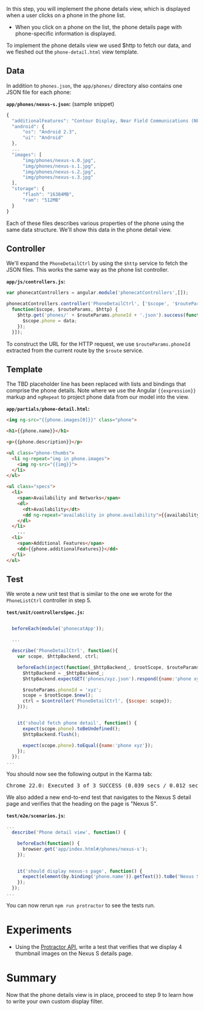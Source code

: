 

In this step, you will implement the phone details view, which is displayed when a user clicks on a
phone in the phone list.

* When you click on a phone on the list, the phone details page with phone-specific information
is displayed.

To implement the phone details view we used $http to fetch our data, and we
fleshed out the `phone-detail.html` view template.



## Data

In addition to `phones.json`, the `app/phones/` directory also contains one JSON file for each
phone:

__`app/phones/nexus-s.json`:__ (sample snippet)

```js
{
  "additionalFeatures": "Contour Display, Near Field Communications (NFC),...",
  "android": {
      "os": "Android 2.3",
      "ui": "Android"
  },
  ...
  "images": [
      "img/phones/nexus-s.0.jpg",
      "img/phones/nexus-s.1.jpg",
      "img/phones/nexus-s.2.jpg",
      "img/phones/nexus-s.3.jpg"
  ],
  "storage": {
      "flash": "16384MB",
      "ram": "512MB"
  }
}
```


Each of these files describes various properties of the phone using the same data structure. We'll
show this data in the phone detail view.


## Controller

We'll expand the `PhoneDetailCtrl` by using the `$http` service to fetch the JSON files. This works
the same way as the phone list controller.

__`app/js/controllers.js`:__

```js
var phonecatControllers = angular.module('phonecatControllers',[]);

phonecatControllers.controller('PhoneDetailCtrl', ['$scope', '$routeParams', '$http',
  function($scope, $routeParams, $http) {
    $http.get('phones/' + $routeParams.phoneId + '.json').success(function(data) {
      $scope.phone = data;
    });
  }]);
```

To construct the URL for the HTTP request, we use `$routeParams.phoneId` extracted from the current
route by the `$route` service.


## Template

The TBD placeholder line has been replaced with lists and bindings that comprise the phone details.
Note where we use the Angular `{{expression}}` markup and `ngRepeat` to project phone data from
our model into the view.


__`app/partials/phone-detail.html`:__

```html
<img ng-src="{{phone.images[0]}}" class="phone">

<h1>{{phone.name}}</h1>

<p>{{phone.description}}</p>

<ul class="phone-thumbs">
  <li ng-repeat="img in phone.images">
    <img ng-src="{{img}}">
  </li>
</ul>

<ul class="specs">
  <li>
    <span>Availability and Networks</span>
    <dl>
      <dt>Availability</dt>
      <dd ng-repeat="availability in phone.availability">{{availability}}</dd>
    </dl>
  </li>
    ...
  <li>
    <span>Additional Features</span>
    <dd>{{phone.additionalFeatures}}</dd>
  </li>
</ul>
```

<div style="display: none">
TODO!
<img  class="diagram" src="https://github.com/outlearn-content/angular-tutorial/blob/master/assets/tutorial_08-09_final.png">
</div>

## Test

We wrote a new unit test that is similar to the one we wrote for the `PhoneListCtrl` controller in
step 5.

__`test/unit/controllersSpec.js`:__

```js

  beforeEach(module('phonecatApp'));

  ...

  describe('PhoneDetailCtrl', function(){
    var scope, $httpBackend, ctrl;

    beforeEach(inject(function(_$httpBackend_, $rootScope, $routeParams, $controller) {
      $httpBackend = _$httpBackend_;
      $httpBackend.expectGET('phones/xyz.json').respond({name:'phone xyz'});

      $routeParams.phoneId = 'xyz';
      scope = $rootScope.$new();
      ctrl = $controller('PhoneDetailCtrl', {$scope: scope});
    }));


    it('should fetch phone detail', function() {
      expect(scope.phone).toBeUndefined();
      $httpBackend.flush();

      expect(scope.phone).toEqual({name:'phone xyz'});
    });
  });
...
```

You should now see the following output in the Karma tab:

<pre>Chrome 22.0: Executed 3 of 3 SUCCESS (0.039 secs / 0.012 secs)</pre>


We also added a new end-to-end test that navigates to the Nexus S detail page and verifies that the
heading on the page is "Nexus S".

__`test/e2e/scenarios.js`:__

```js
...
  describe('Phone detail view', function() {

    beforeEach(function() {
      browser.get('app/index.html#/phones/nexus-s');
    });


    it('should display nexus-s page', function() {
      expect(element(by.binding('phone.name')).getText()).toBe('Nexus S');
    });
  });
...
```


You can now rerun `npm run protractor` to see the tests run.


# Experiments

* Using the [Protractor API](http://angular.github.io/protractor/#/api),
write a test that verifies that we display 4 thumbnail images on the Nexus S details page.


# Summary

Now that the phone details view is in place, proceed to step 9 to learn how to
write your own custom display filter.


